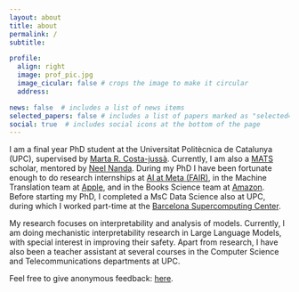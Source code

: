 ```yaml
---
layout: about
title: about
permalink: /
subtitle:

profile:
  align: right
  image: prof_pic.jpg
  image_cicular: false # crops the image to make it circular
  address:

news: false  # includes a list of news items
selected_papers: false # includes a list of papers marked as "selected={true}"
social: true  # includes social icons at the bottom of the page
---
```


I am a final year PhD student at the Universitat Politècnica de Catalunya (UPC), supervised by [Marta R. Costa-jussà](https://costa-jussa.com/). Currently, I am also a [MATS](https://www.matsprogram.org/) scholar, mentored by [Neel Nanda](https://www.neelnanda.io/about). During my PhD I have been fortunate enough to do research internships at [AI at Meta (FAIR)](https://ai.meta.com/), in the Machine Translation team at [Apple](https://www.apple.com/), and in the Books Science team at [Amazon](https://www.amazon.science/). Before starting my PhD, I completed a MsC Data Science also at UPC, during which I worked part-time at the [Barcelona Supercomputing Center](https://www.bsc.es/).

My research focuses on interpretability and analysis of models. Currently, I am doing mechanistic interpretability research in Large Language Models, with special interest in improving their safety. Apart from research, I have also been a teacher assistant at several courses in the Computer Science and Telecommunications departments at UPC.

Feel free to give anonymous feedback: [here](https://www.admonymous.co/javifer).
